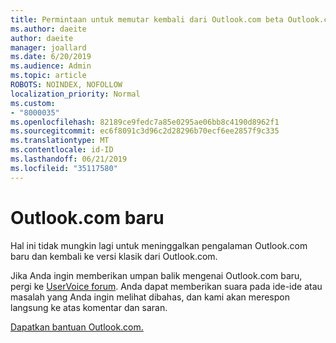 ```yaml
---
title: Permintaan untuk memutar kembali dari Outlook.com beta Outlook.com klasik
ms.author: daeite
author: daeite
manager: joallard
ms.date: 6/20/2019
ms.audience: Admin
ms.topic: article
ROBOTS: NOINDEX, NOFOLLOW
localization_priority: Normal
ms.custom:
- "8000035"
ms.openlocfilehash: 82189ce9fedc7a85e0295ae06bb8c4190d8962f1
ms.sourcegitcommit: ec6f8091c3d96c2d28296b70ecf6ee2857f9c335
ms.translationtype: MT
ms.contentlocale: id-ID
ms.lasthandoff: 06/21/2019
ms.locfileid: "35117580"
---
```

# <a name="the-new-outlookcom"></a>Outlook.com baru

Hal ini tidak mungkin lagi untuk meninggalkan pengalaman Outlook.com baru dan kembali ke versi klasik dari Outlook.com.

Jika Anda ingin memberikan umpan balik mengenai Outlook.com baru, pergi ke [UserVoice forum](https://go.microsoft.com/fwlink/p/?linkid=851599). Anda dapat memberikan suara pada ide-ide atau masalah yang Anda ingin melihat dibahas, dan kami akan merespon langsung ke atas komentar dan saran.

[Dapatkan bantuan Outlook.com.](https://support.office.com/article/40676ad0-c831-45ac-a023-5be633be798d?wt.mc_id=Office_Outlook_com_Alchemy)